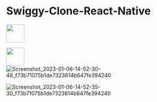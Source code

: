 # Swiggy-Clone-React-Native

<img src="https://github.com/favicon.ico](http://url.to/image.png](https://user-images.githubusercontent.com/88485343/210973289-3f534546-61d5-4411-8e3a-0eea5a17b4f0.jpg" width="48">

<a href="url"><img src="http://url.to/image.png](https://user-images.githubusercontent.com/88485343/210973289-3f534546-61d5-4411-8e3a-0eea5a17b4f0.jpg" align="left" height="48" width="48" ></a>



![Screenshot_2023-01-06-14-52-30-48_f73b71075b1de7323614b647fe394240](https://user-images.githubusercontent.com/88485343/210973352-b8a65762-53cd-4b28-a6ba-e5390a96e937.jpg)


![Screenshot_2023-01-06-14-52-35-30_f73b71075b1de7323614b647fe394240](https://user-images.githubusercontent.com/88485343/210973366-32f220e7-e599-4cb2-bbe3-019b1b53ac5c.jpg)
